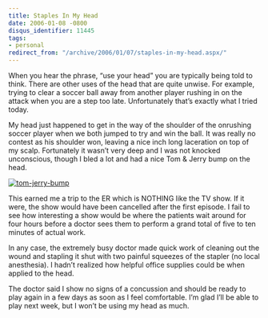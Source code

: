 ```yaml
---
title: Staples In My Head
date: 2006-01-08 -0800
disqus_identifier: 11445
tags:
- personal
redirect_from: "/archive/2006/01/07/staples-in-my-head.aspx/"
---
```


When you hear the phrase, “use your head” you are typically being told
to think. There are other uses of the head that are quite unwise. For
example, trying to clear a soccer ball away from another player rushing
in on the attack when you are a step too late. Unfortunately that’s
exactly what I tried today.

My head just happened to get in the way of the shoulder of the onrushing
soccer player when we both jumped to try and win the ball. It was really
no contest as his shoulder won, leaving a nice inch long laceration on
top of my scalp. Fortunately it wasn’t very deep and I was not knocked
unconscious, though I bled a lot and had a nice Tom & Jerry bump on the
head.

[![tom-jerry-bump](https://haacked.com/images/haacked_com/WindowsLiveWriter/Staples-In-My-Head_132F8/tom-jerry-bump_thumb.jpg "tom-jerry-bump")](https://haacked.com/images/haacked_com/WindowsLiveWriter/Staples-In-My-Head_132F8/tom-jerry-bump_2.jpg)

This earned me a trip to the ER which is NOTHING like the TV show. If it
were, the show would have been cancelled after the first episode. I fail
to see how interesting a show would be where the patients wait around
for four hours before a doctor sees them to perform a grand total of
five to ten minutes of actual work.

In any case, the extremely busy doctor made quick work of cleaning out
the wound and stapling it shut with two painful squeezes of the stapler
(no local anesthesia). I hadn’t realized how helpful office supplies
could be when applied to the head.

The doctor said I show no signs of a concussion and should be ready to
play again in a few days as soon as I feel comfortable. I’m glad I’ll be
able to play next week, but I won’t be using my head as much.

